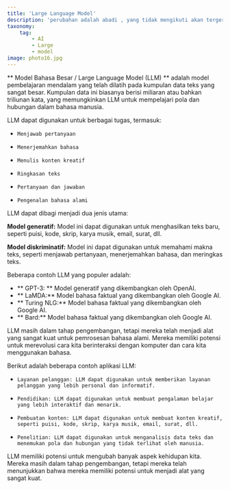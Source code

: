 ```yaml
---
title: 'Large Language Model'
description: 'perubahan adalah abadi , yang tidak mengikuti akan tergerus .'
taxonomy:
    tag:
        - AI
        - Large
        - model
image: photo16.jpg
---
```


** Model Bahasa Besar  / Large Language Model (LLM) ** adalah model pembelajaran mendalam yang telah dilatih pada kumpulan data teks yang sangat besar. Kumpulan data ini biasanya berisi miliaran atau bahkan triliunan kata, yang memungkinkan LLM untuk mempelajari pola dan hubungan dalam bahasa manusia.

LLM dapat digunakan untuk berbagai tugas, termasuk:
*     Menjawab pertanyaan
*     Menerjemahkan bahasa
*     Menulis konten kreatif
*     Ringkasan teks
*     Pertanyaan dan jawaban
*     Pengenalan bahasa alami

LLM dapat dibagi menjadi dua jenis utama:

**Model generatif:** Model ini dapat digunakan untuk menghasilkan teks baru, seperti puisi, kode, skrip, karya musik, email, surat, dll.

**Model diskriminatif:** Model ini dapat digunakan untuk memahami makna teks, seperti menjawab pertanyaan, menerjemahkan bahasa, dan meringkas teks.

Beberapa contoh LLM yang populer adalah:

*  ** GPT-3: ** Model generatif yang dikembangkan oleh OpenAI.
*  ** LaMDA:** Model bahasa faktual yang dikembangkan oleh Google AI.
*  ** Turing NLG:** Model bahasa faktual yang dikembangkan oleh Google AI.
*    ** Bard:** Model bahasa faktual yang dikembangkan oleh Google AI.

LLM masih dalam tahap pengembangan, tetapi mereka telah menjadi alat yang sangat kuat untuk pemrosesan bahasa alami. Mereka memiliki potensi untuk merevolusi cara kita berinteraksi dengan komputer dan cara kita menggunakan bahasa.

Berikut adalah beberapa contoh aplikasi LLM:

*     Layanan pelanggan: LLM dapat digunakan untuk memberikan layanan pelanggan yang lebih personal dan informatif.
*     Pendidikan: LLM dapat digunakan untuk membuat pengalaman belajar yang lebih interaktif dan menarik.
*     Pembuatan konten: LLM dapat digunakan untuk membuat konten kreatif, seperti puisi, kode, skrip, karya musik, email, surat, dll.
*     Penelitian: LLM dapat digunakan untuk menganalisis data teks dan menemukan pola dan hubungan yang tidak terlihat oleh manusia.

LLM memiliki potensi untuk mengubah banyak aspek kehidupan kita. Mereka masih dalam tahap pengembangan, tetapi mereka telah menunjukkan bahwa mereka memiliki potensi untuk menjadi alat yang sangat kuat.
